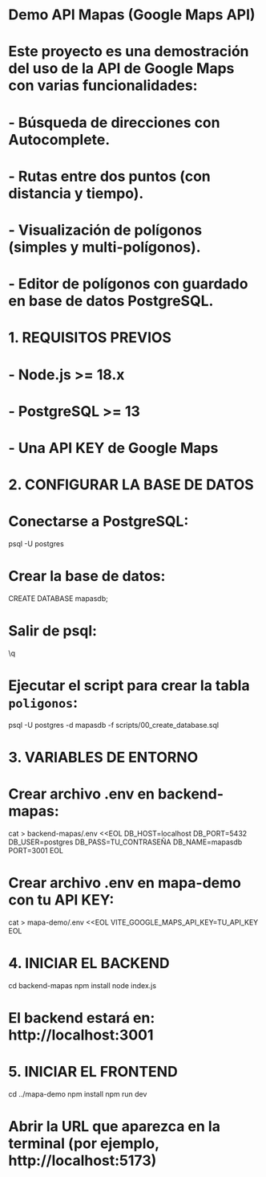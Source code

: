 # Demo API Mapas (Google Maps API)

# Este proyecto es una demostración del uso de la API de Google Maps con varias funcionalidades:
# - Búsqueda de direcciones con Autocomplete.
# - Rutas entre dos puntos (con distancia y tiempo).
# - Visualización de polígonos (simples y multi-polígonos).
# - Editor de polígonos con guardado en base de datos PostgreSQL.


# 1. REQUISITOS PREVIOS

# - Node.js >= 18.x
# - PostgreSQL >= 13
# - Una API KEY de Google Maps

# 2. CONFIGURAR LA BASE DE DATOS
# Conectarse a PostgreSQL:
psql -U postgres

# Crear la base de datos:
CREATE DATABASE mapasdb;

# Salir de psql:
\q

# Ejecutar el script para crear la tabla `poligonos`:
psql -U postgres -d mapasdb -f scripts/00_create_database.sql

# 3. VARIABLES DE ENTORNO
# Crear archivo .env en backend-mapas:
cat > backend-mapas/.env <<EOL
DB_HOST=localhost
DB_PORT=5432
DB_USER=postgres
DB_PASS=TU_CONTRASEÑA
DB_NAME=mapasdb
PORT=3001
EOL

# Crear archivo .env en mapa-demo con tu API KEY:
cat > mapa-demo/.env <<EOL
VITE_GOOGLE_MAPS_API_KEY=TU_API_KEY
EOL

# 4. INICIAR EL BACKEND
cd backend-mapas
npm install
node index.js
# El backend estará en: http://localhost:3001

# 5. INICIAR EL FRONTEND
cd ../mapa-demo
npm install
npm run dev
# Abrir la URL que aparezca en la terminal (por ejemplo, http://localhost:5173)
